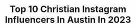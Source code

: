 ---
title: Top 10 Christian Instagram Influencers In Austin In 2023
description: >-
  Find top christian Instagram influencers in Austin in 2023. Most popular hashtags: #smile #love #austin.
platform: Instagram
hits: 55
text_top: Discover the top-rated Instagram profiles on inBeat.
text_bottom: inBeat holds 55 Instagram influencers like this in Austin, United States for you to pitch.
profiles:
  - username: "tellemwatson"
    fullname: >-
      Christopher Watson
    bio: >-
      #livelife 🇭🇹 Jahaitian-American Artist 🇯🇲 “The Sweetest Thing [Remix]” out now! Lyric video on YouTube! 🌹 @listentoyourheartabc 🎶 🌴Los Angeles🌴
    location: "United States"
    followers: 76222
    engagement: 168
    commentsToLikes: 0.043844
    id: ckaoxdnk3ctgv0i780xzge7py
    verified: false
    hashtags: "#gobucs, #losangelesmusic, #blackmodels, #love"
  - username: "iphotographunderwater"
    fullname: >-
      Diving & Photography
    bio: >-
      Diving lovers welcome🦈
    location: "United States"
    followers: 41568
    engagement: 54
    commentsToLikes: 0.009479
    id: ck14ifxn4f7bi0i19rosq0rav
    verified: false
    hashtags: "#marinewildljfe, #marinemammals, #thebarefootwalker, #nudibranch"
  - username: "imjordyncruz"
    fullname: >-
      Jordyn Cruz
    bio: >-
      📍 Dallas 💻 I Take Risks For A Living 👟 @SoleClubTX 👇 Not OnlyFans
    location: "United States"
    followers: 22264
    engagement: 200
    commentsToLikes: 0.051618
    id: ck6tpn8xvku8l0j711drgwkzq
    verified: false
    hashtags: ""
  - username: "klgregg03"
    fullname: >-
      Kati Lynn
    bio: >-
      18 || Tx || Christian || Weeb ||
    location: "United States"
    followers: 5171
    engagement: 900
    commentsToLikes: 0.039732
    id: ck8wd0j1zd8wf0j78xf4an59f
    verified: false
    hashtags: "#tiktok, #austin, #summer, #model"
  - username: "christianhoguefans"
    fullname: >-
      Christian Hogue Fans 🙆‍♂️🙆‍♀️
    bio: >-
      Your Daily Dose of Christian @christianhogue 🌊
    location: "United States"
    followers: 271967
    engagement: 350
    commentsToLikes: 0.015656
    id: ckap00zsro8c20i78p6akjwai
    verified: false
    hashtags: "#smile, #stayfit, #blueeyes, #christianhogue"
  - username: "carterblackwell"
    fullname: >-
      carter blackwell
    bio: >-
      just trying to live like that one carpenter I take pictures austin, tx
    location: "United States"
    followers: 5796
    engagement: 1291
    commentsToLikes: 0.014387
    id: ckf5rz4taec4s0j23whz9zb4f
    verified: false
    hashtags: "#flyfishing, #floodtide, #skinnywaterculture, #orvis"
  - username: "angelicagallegosmusica"
    fullname: >-
      Angelica Gallegos
    bio: >-
      Cantautora 🤘🏼Austin/ Calvillo, Aguascalientes / Chicago Más reciente musica ⬇️⬇️⬇️
    location: "United States"
    followers: 31595
    engagement: 438
    commentsToLikes: 0.025928
    id: ck5qcnt0srh8a0i11c980niwz
    verified: false
    hashtags: "#sedicefacil, #lamedoavuelta, #enelultimotrago, #facebook"
  - username: "sweetandpetitemama"
    fullname: >-
      Kourtnilyns
    bio: >-
      If you’re here for Fitness • Fashion • Fun You’re in the right place Petite 5ft Boy mom - Wife - Working Mom - Christian 📍Dallas, TX
    location: "United States"
    followers: 8417
    engagement: 304
    commentsToLikes: 0.455560
    id: ck8t2wo9a0z5n0j78l8kf1gvi
    verified: false
    hashtags: "#summeroutfits, #ltkunder50, #styleoftheday, #amazonfashion"
  - username: "summercamargomusic"
    fullname: >-
      Summer Camargo
    bio: >-
      • Trumpet Player 🎺 • Composer & Arranger 🎶 • Educator 👩🏻‍🏫 • 20 years old 😊 • Juilliard ‘23 🐧 • Christian 🙏🏻
    location: "United States"
    followers: 8410
    engagement: 1336
    commentsToLikes: 0.027046
    id: ckaotif8yw1s50i78zo1dsmkx
    verified: false
    hashtags: "#solo, #jazztrumpet, #trumpetplayer, #transcription"
  - username: "cooperwebb2"
    fullname: >-
      Cooper Webb
    bio: >-
      Professional SX/MX Racer 25 years old 2x 250 West SX Champ 2016 250 Motocross Champ 2019 450 SX Champ Christian Athlete
    location: "United States"
    followers: 629421
    engagement: 343
    commentsToLikes: 0.009853
    id: ck0w33hp8rf2u0i19ot0wkasu
    verified: true
    hashtags: "#2for2, #bellhelmets, #slc2, #carlos"
---